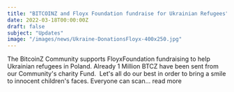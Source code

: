 ```yaml
---
title: "BITCOINZ and Floyx Foundation fundraise for Ukrainian Refugees"
date: 2022-03-18T00:00:00Z
draft: false
subject: "Updates"
image: "/images/news/Ukraine-DonationsFloyx-400x250.jpg"
---
```


The BitcoinZ Community supports FloyxFoundation fundraising to help Ukrainian refugees in Poland. Already 1 Million BTCZ have been sent from our Community's charity Fund.  Let's all do our best in order to bring a smile to innocent children's faces. Everyone can scan...
read more
